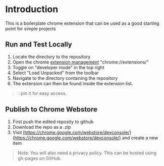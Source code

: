 # Introduction
This is a boilerplate chrome extension that can be used as a good starting point for simple projects

## Run and Test Locally
1) Locate the directory to the repository
2) Open the chrome [extension management](chrome://extensions/) "chrome://extensions/"
3) Toggle on "developer mode" in the top right
4) Select "Load Unpacked" from the toolbar
5) Navigate to the directory containing the repository
6) The extension can then be found inside the extension list. 
 
> 💡pin it for easy access.


## Publish to Chrome Webstore
1. First push the edited reposity to github
2. Download the repo as a .zip
3. Visit [https://chrome.google.com/webstore/devconsole/](https://chrome.google.com/webstore/devconsole/) and create a new item

> Note: You will also need a privacy policy. This can be hosted using gh-pages on GitHub. 

